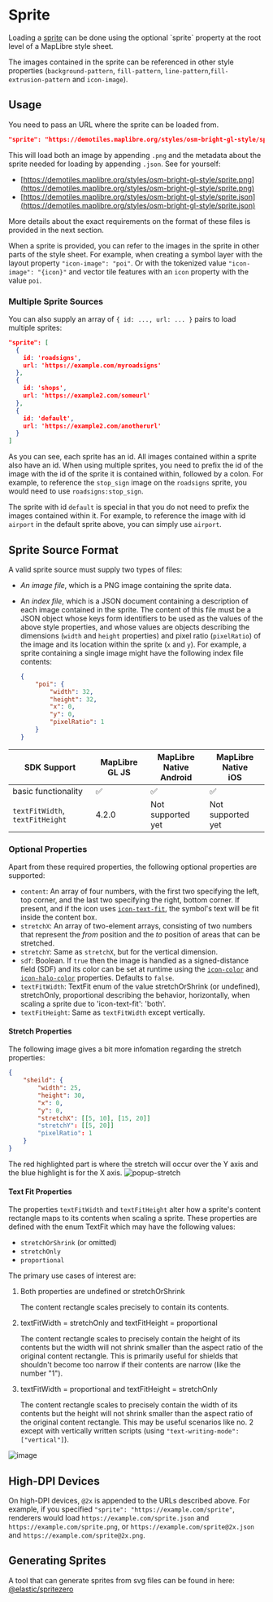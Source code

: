 # Sprite

Loading a [sprite](https://en.wikipedia.org/wiki/Sprite_(computer_graphics)) can be done using the optional `sprite` property at the root level of a MapLibre style sheet.

The images contained in the sprite can be referenced in other style properties (`background-pattern`, `fill-pattern`, `line-pattern`,`fill-extrusion-pattern` and `icon-image`).

## Usage

You need to pass an URL where the sprite can be loaded from. 

```json
"sprite": "https://demotiles.maplibre.org/styles/osm-bright-gl-style/sprite"
```

This will load both an image by appending `.png` and the metadata about the sprite needed for loading by appending `.json`. See for yourself:

- [https://demotiles.maplibre.org/styles/osm-bright-gl-style/sprite.png](https://demotiles.maplibre.org/styles/osm-bright-gl-style/sprite.png)
- [https://demotiles.maplibre.org/styles/osm-bright-gl-style/sprite.json](https://demotiles.maplibre.org/styles/osm-bright-gl-style/sprite.json)

More details about the exact requirements on the format of these files is provided in the next section.

When a sprite is provided, you can refer to the images in the sprite in other parts of the style sheet. For example, when creating a symbol layer with the layout property `"icon-image": "poi"`. Or with the tokenized value  `"icon-image": "{icon}"` and vector tile features with an `icon` property with the value `poi`.

### Multiple Sprite Sources

You can also supply an array of `{ id: ..., url: ... }` pairs to load multiple sprites:

```json
"sprite": [
  {
    id: 'roadsigns',
    url: 'https://example.com/myroadsigns'
  },
  {
    id: 'shops',
    url: 'https://example2.com/someurl'
  },
  {
    id: 'default',
    url: 'https://example2.com/anotherurl'
  }
]
```

As you can see, each sprite has an id. All images contained within a sprite also have an id. When using multiple sprites, you need to prefix the id of the image with the id of the sprite it is contained within, followed by a colon. For example, to reference the `stop_sign` image on the `roadsigns` sprite, you would need to use `roadsigns:stop_sign`.

The sprite with id `default` is special in that you do not need to prefix the images contained within it. For example, to reference the image with id `airport` in the default sprite above, you can simply use `airport`.

## Sprite Source Format

A valid sprite source must supply two types of files:

- _An image file_, which is a PNG image containing the sprite data.

- An _index file_, which is a JSON document containing a description of each image contained in the sprite. The content of this file must be a JSON object whose keys form identifiers to be used as the values of the above style properties, and whose values are objects describing the dimensions (`width` and `height` properties) and pixel ratio (`pixelRatio`) of the image and its location within the sprite (`x` and `y`). For example, a sprite containing a single image might have the following index file contents:

  ```json
  {
      "poi": {
          "width": 32,
          "height": 32,
          "x": 0,
          "y": 0,
          "pixelRatio": 1
      }
  }
  ```

|SDK Support|MapLibre GL JS|MapLibre Native<br>Android|MapLibre Native<br>iOS|
|-----------|--------------|-----------|-------|
|basic functionality| ✅ | ✅ | ✅ |
|`textFitWidth`, `textFitHeight`| 4.2.0 | Not supported yet | Not supported yet |

### Optional Properties

Apart from these required properties, the following optional properties are supported:

- `content`: An array of four numbers, with the first two specifying the left, top corner, and the last two specifying the right, bottom corner. If present, and if the icon uses [`icon-text-fit`](layers.md#icon-text-fit), the symbol's text will be fit inside the content box.
- `stretchX`: An array of two-element arrays, consisting of two numbers that represent the _from_ position and the _to_ position of areas that can be stretched.
- `stretchY`: Same as `stretchX`, but for the vertical dimension.
- `sdf`: Boolean. If `true` then the image is handled as a signed-distance field (SDF) and its color can be set at runtime using the [`icon-color`](layers.md#icon-color) and [`icon-halo-color`](layers.md#icon-halo-color) properties. Defaults to `false`.
- `textFitWidth`: TextFit enum of the value stretchOrShrink (or undefined), stretchOnly, proportional describing the behavior, horizontally, when scaling a sprite due to 'icon-text-fit': 'both'.
- `textFitHeight`: Same as `textFitWidth` except vertically.

#### Stretch Properties

The following image gives a bit more infomation regarding the stretch properties:

```json
{
    "sheild": {
        "width": 25,
        "height": 30,
        "x": 0,
        "y": 0,
        "stretchX": [[5, 10], [15, 20]]
        "stretchY": [[5, 20]]
        "pixelRatio": 1
    }
}
```
The red highlighted part is where the stretch will occur over the Y axis and the blue highlight is for the X axis.
![popup-stretch](https://maplibre.org/maplibre-gl-js/docs/assets/popup_debug.png)

#### Text Fit Properties

The properties `textFitWidth` and `textFitHeight` alter how a sprite's content rectangle maps to its contents when scaling a sprite.  These properties are defined with the enum TextFit which may have the following values:
* `stretchOrShrink` (or omitted)
* `stretchOnly` 
* `proportional`

The primary use cases of interest are:
1. Both properties are undefined or stretchOrShrink
   
   The content rectangle scales precisely to contain its contents.
   
2. textFitWidth = stretchOnly and textFitHeight = proportional

   The content rectangle scales to precisely contain the height of its contents but the width will not shrink smaller than the aspect ratio of the original content rectangle. This is primarily useful for shields that shouldn't become too narrow if their contents are narrow (like the number "1").
   
3. textFitWidth = proportional and textFitHeight = stretchOnly

   The content rectangle scales to precisely contain the width of its contents but the height will not shrink smaller than the aspect ratio of the original content rectangle. This may be useful scenarios like no. 2 except with vertically written scripts (using `"text-writing-mode": ["vertical"]`).

![image](https://github.com/DavidBuerer/maplibre-style-spec/assets/29717748/5fc7134e-28dc-4c3c-b89e-d89b50b8dbfa)

## High-DPI Devices

On high-DPI devices, `@2x` is appended to  the URLs described above. For example, if you specified `"sprite": "https://example.com/sprite"`, renderers would load `https://example.com/sprite.json` and `https://example.com/sprite.png`, or `https://example.com/sprite@2x.json` and `https://example.com/sprite@2x.png`.

## Generating Sprites

A tool that can generate sprites from svg files can be found in here: [@elastic/spritezero](https://www.npmjs.com/package/@elastic/spritezero)
